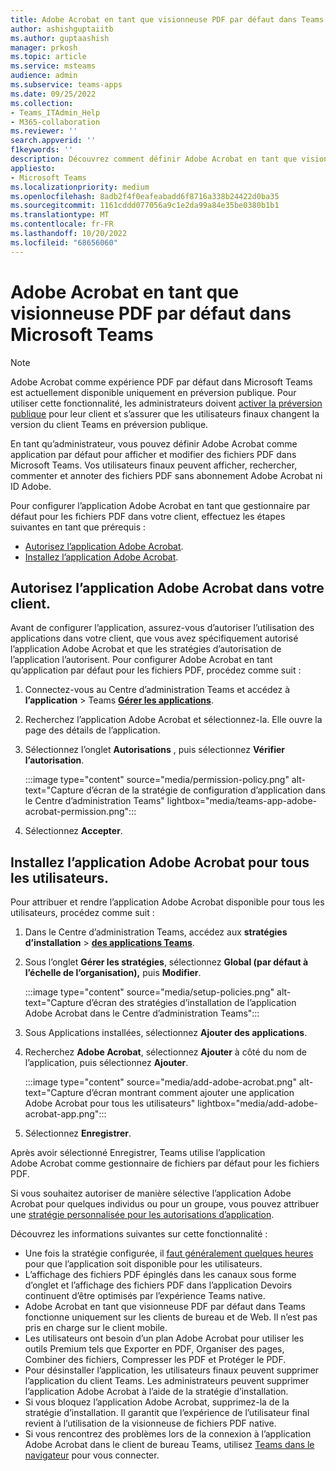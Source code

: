 ```yaml
---
title: Adobe Acrobat en tant que visionneuse PDF par défaut dans Teams
author: ashishguptaiitb
ms.author: guptaashish
manager: prkosh
ms.topic: article
ms.service: msteams
audience: admin
ms.subservice: teams-apps
ms.date: 09/25/2022
ms.collection:
- Teams_ITAdmin_Help
- M365-collaboration
ms.reviewer: ''
search.appverid: ''
f1keywords: ''
description: Découvrez comment définir Adobe Acrobat en tant que visionneuse PDF par défaut pour afficher et modifier des fichiers PDF dans Microsoft Teams.
appliesto:
- Microsoft Teams
ms.localizationpriority: medium
ms.openlocfilehash: 8adb2f4f0eafeabadd6f8716a338b24422d0ba35
ms.sourcegitcommit: 1161cddd077056a9c1e2da99a84e35be0380b1b1
ms.translationtype: MT
ms.contentlocale: fr-FR
ms.lasthandoff: 10/20/2022
ms.locfileid: "68656060"
---
```

# <a name="adobe-acrobat-as-a-default-pdf-viewer-in-microsoft-teams"></a>Adobe Acrobat en tant que visionneuse PDF par défaut dans Microsoft Teams

> [!NOTE]
> Adobe Acrobat comme expérience PDF par défaut dans Microsoft Teams est actuellement disponible uniquement en préversion publique. Pour utiliser cette fonctionnalité, les administrateurs doivent [activer la préversion publique](public-preview-doc-updates.md#enable-public-preview) pour leur client et s’assurer que les utilisateurs finaux changent la version du client Teams en préversion publique.

En tant qu’administrateur, vous pouvez définir Adobe Acrobat comme application par défaut pour afficher et modifier des fichiers PDF dans Microsoft Teams. Vos utilisateurs finaux peuvent afficher, rechercher, commenter et annoter des fichiers PDF sans abonnement Adobe Acrobat ni ID Adobe.

Pour configurer l’application Adobe Acrobat en tant que gestionnaire par défaut pour les fichiers PDF dans votre client, effectuez les étapes suivantes en tant que prérequis :

* [Autorisez l’application Adobe Acrobat](#allow-adobe-acrobat-app-in-your-tenant).
* [Installez l’application Adobe Acrobat](#install-adobe-acrobat-app-for-all-users).

## <a name="allow-adobe-acrobat-app-in-your-tenant"></a>Autorisez l’application Adobe Acrobat dans votre client.

Avant de configurer l’application, assurez-vous d’autoriser l’utilisation des applications dans votre client, que vous avez spécifiquement autorisé l’application Adobe Acrobat et que les stratégies d’autorisation de l’application l’autorisent. Pour configurer Adobe Acrobat en tant qu’application par défaut pour les fichiers PDF, procédez comme suit :

1. Connectez-vous au Centre d’administration Teams et accédez à **l’application** >  Teams **[Gérer les applications](https://admin.teams.microsoft.com/policies/manage-apps)**.

1. Recherchez l’application Adobe Acrobat et sélectionnez-la. Elle ouvre la page des détails de l’application.

1. Sélectionnez l’onglet **Autorisations** , puis sélectionnez **Vérifier l’autorisation**.

   :::image type="content" source="media/permission-policy.png" alt-text="Capture d’écran de la stratégie de configuration d’application dans le Centre d’administration Teams" lightbox="media/teams-app-adobe-acrobat-permission.png":::

1. Sélectionnez **Accepter**.

## <a name="install-adobe-acrobat-app-for-all-users"></a>Installez l’application Adobe Acrobat pour tous les utilisateurs.

Pour attribuer et rendre l’application Adobe Acrobat disponible pour tous les utilisateurs, procédez comme suit :

1. Dans le Centre d’administration Teams, accédez aux **stratégies d’installation** > [**des applications Teams**](https://admin.teams.microsoft.com/policies/app-setup).

1. Sous l’onglet **Gérer les stratégies**, sélectionnez **Global (par défaut à l’échelle de l’organisation),** puis **Modifier**.

   :::image type="content" source="media/setup-policies.png" alt-text="Capture d’écran des stratégies d’installation de l’application Adobe Acrobat dans le Centre d’administration Teams":::

1. Sous Applications installées, sélectionnez **Ajouter des applications**.

1. Recherchez **Adobe Acrobat**, sélectionnez **Ajouter** à côté du nom de l’application, puis sélectionnez **Ajouter**.

   :::image type="content" source="media/add-adobe-acrobat.png" alt-text="Capture d’écran montrant comment ajouter une application Adobe Acrobat pour tous les utilisateurs" lightbox="media/add-adobe-acrobat-app.png":::

1. Sélectionnez **Enregistrer**.

Après avoir sélectionné Enregistrer, Teams utilise l’application Adobe Acrobat comme gestionnaire de fichiers par défaut pour les fichiers PDF.

Si vous souhaitez autoriser de manière sélective l’application Adobe Acrobat pour quelques individus ou pour un groupe, vous pouvez attribuer une [stratégie personnalisée pour les autorisations d’application](teams-app-permission-policies.md).

Découvrez les informations suivantes sur cette fonctionnalité :

* Une fois la stratégie configurée, il [faut généralement quelques heures](teams-app-setup-policies.md#considerations-and-limitations) pour que l’application soit disponible pour les utilisateurs.
* L’affichage des fichiers PDF épinglés dans les canaux sous forme d’onglet et l’affichage des fichiers PDF dans l’application Devoirs continuent d’être optimisés par l’expérience Teams native.
* Adobe Acrobat en tant que visionneuse PDF par défaut dans Teams fonctionne uniquement sur les clients de bureau et de Web. Il n’est pas pris en charge sur le client mobile.
* Les utilisateurs ont besoin d’un plan Adobe Acrobat pour utiliser les outils Premium tels que Exporter en PDF, Organiser des pages, Combiner des fichiers, Compresser les PDF et Protéger le PDF.
* Pour désinstaller l’application, les utilisateurs finaux peuvent supprimer l’application du client Teams. Les administrateurs peuvent supprimer l’application Adobe Acrobat à l’aide de la stratégie d’installation.
* Si vous bloquez l’application Adobe Acrobat, supprimez-la de la stratégie d’installation. Il garantit que l’expérience de l’utilisateur final revient à l’utilisation de la visionneuse de fichiers PDF native.
* Si vous rencontrez des problèmes lors de la connexion à l’application Adobe Acrobat dans le client de bureau Teams, utilisez [Teams dans le navigateur](https://teams.microsoft.com/) pour vous connecter.
